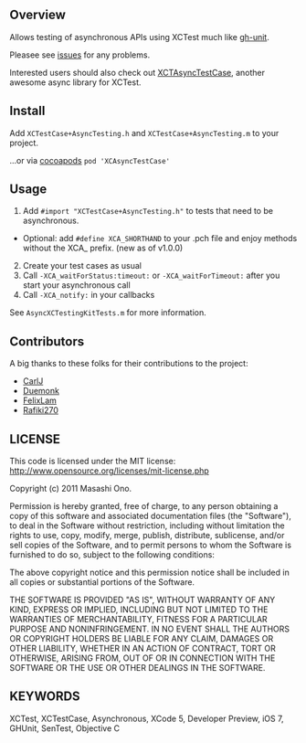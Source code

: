 Overview
-------

Allows testing of asynchronous APIs using XCTest much like [gh-unit](https://github.com/gabriel/gh-unit).

Pleasee see [issues](https://github.com/premosystems/XCAsyncTestCase/issues?page=1&state=open) for any problems.

Interested users should also check out [XCTAsyncTestCase](https://github.com/iheartradio/xctest-additions), another awesome async library for XCTest.

Install
-------

Add `XCTestCase+AsyncTesting.h` and `XCTestCase+AsyncTesting.m` to your project.

...or via [cocoapods](http://guides.cocoapods.org/using/getting-started.html) `pod 'XCAsyncTestCase'`

Usage
-----

1. Add `#import "XCTestCase+AsyncTesting.h"` to tests that need to be asynchronous. 
- Optional: add `#define XCA_SHORTHAND` to your .pch file and enjoy methods without the XCA_ prefix. (new as of v1.0.0)
2. Create your test cases as usual
3. Call `-XCA_waitForStatus:timeout:` or `-XCA_waitForTimeout:` after you start your asynchronous call
4. Call `-XCA_notify:` in your callbacks

See `AsyncXCTestingKitTests.m` for more information.

Contributors
------------

A big thanks to these folks for their contributions to the project:

* [CarlJ](https://github.com/carlj)
* [Duemonk](https://github.com/duemunk)
* [FelixLam](https://github.com/felixLam)
* [Rafiki270](https://github.com/rafiki270) 

LICENSE
-------

This code is licensed under the MIT license: http://www.opensource.org/licenses/mit-license.php

Copyright (c) 2011 Masashi Ono.

Permission is hereby granted, free of charge, to any person obtaining a copy of this software and associated documentation files (the "Software"), to deal in the Software without restriction, including without limitation the rights to use, copy, modify, merge, publish, distribute, sublicense, and/or sell copies of the Software, and to permit persons to whom the Software is furnished to do so, subject to the following conditions:

The above copyright notice and this permission notice shall be included in all copies or substantial portions of the Software.

THE SOFTWARE IS PROVIDED "AS IS", WITHOUT WARRANTY OF ANY KIND, EXPRESS OR IMPLIED, INCLUDING BUT NOT LIMITED TO THE WARRANTIES OF MERCHANTABILITY, FITNESS FOR A PARTICULAR PURPOSE AND NONINFRINGEMENT. IN NO EVENT SHALL THE AUTHORS OR COPYRIGHT HOLDERS BE LIABLE FOR ANY CLAIM, DAMAGES OR OTHER LIABILITY, WHETHER IN AN ACTION OF CONTRACT, TORT OR OTHERWISE, ARISING FROM, OUT OF OR IN CONNECTION WITH THE SOFTWARE OR THE USE OR OTHER DEALINGS IN THE SOFTWARE.


KEYWORDS
--------

XCTest, XCTestCase, Asynchronous, XCode 5, Developer Preview, iOS 7, GHUnit, SenTest, Objective C
